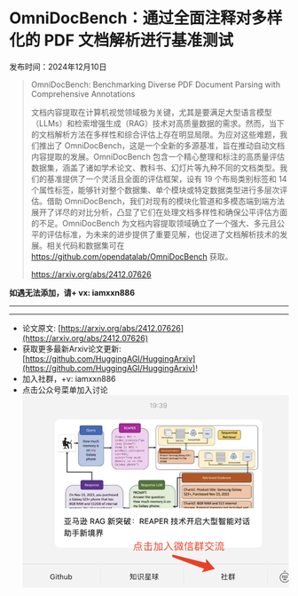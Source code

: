 # OmniDocBench：通过全面注释对多样化的 PDF 文档解析进行基准测试
发布时间：2024年12月10日


> OmniDocBench: Benchmarking Diverse PDF Document Parsing with Comprehensive Annotations
>
> 文档内容提取在计算机视觉领域极为关键，尤其是要满足大型语言模型（LLMs）和检索增强生成（RAG）技术对高质量数据的需求。然而，当下的文档解析方法在多样性和综合评估上存在明显局限。为应对这些难题，我们推出了 OmniDocBench，这是一个全新的多源基准，旨在推动自动文档内容提取的发展。OmniDocBench 包含一个精心整理和标注的高质量评估数据集，涵盖了诸如学术论文、教科书、幻灯片等九种不同的文档类型。我们的基准提供了一个灵活且全面的评估框架，设有 19 个布局类别标签和 14 个属性标签，能够针对整个数据集、单个模块或特定数据类型进行多层次评估。借助 OmniDocBench，我们对现有的模块化管道和多模态端到端方法展开了详尽的对比分析，凸显了它们在处理文档多样性和确保公平评估方面的不足。OmniDocBench 为文档内容提取领域确立了一个强大、多元且公平的评估标准，为未来的进步提供了重要见解，也促进了文档解析技术的发展。相关代码和数据集可在 https://github.com/opendatalab/OmniDocBench 获取。
>
> https://arxiv.org/abs/2412.07626

**如遇无法添加，请+ vx: iamxxn886**
<hr />


<hr />

- 论文原文: [https://arxiv.org/abs/2412.07626](https://arxiv.org/abs/2412.07626)
- 获取更多最新Arxiv论文更新: [https://github.com/HuggingAGI/HuggingArxiv](https://github.com/HuggingAGI/HuggingArxiv)!
- 加入社群，+v: iamxxn886
- 点击公众号菜单加入讨论
![](https://raw.githubusercontent.com/HuggingAGI/wx_assets/main/2024/07/31/1722434818326-94339e92-22f1-4472-9d27-fed232f70b5d.jpeg)